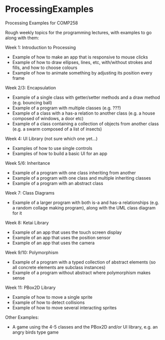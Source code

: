 ProcessingExamples
==================

Processing Examples for COMP258

Rough weekly topics for the programming lectures, with examples to go along with them:

Week 1: Introduction to Processing
* Example of how to make an app that is responsive to mouse clicks
* Example of how to draw ellipses, lines, etc, with/without strokes and fills, and how to choose colours
* Example of how to animate something by adjusting its position every frame

Week 2/3: Encapsulation
* Example of a single class with getter/setter methods and a draw method (e.g. bouncing ball)
* Example of a program with multiple classes (e.g. ???)
* Example of a class with a has-a relation to another class (e.g. a house composed of windows, a door etc)
* Example of a class containing a collection of objects from another class (e.g. a swarm composed of a list of insects)

Week 4: UI Library (not sure which one yet...)
* Examples of how to use single controls
* Examples of how to build a basic UI for an app

Week 5/6: Inheritance
* Example of a program with one class inheriting from another
* Example of a program with one class and multiple inheriting classes
* Example of a program with an abstract class

Week 7: Class Diagrams
* Example of a larger program with both is-a and has-a relationships (e.g. a random collage making program), along with the UML class diagram for it
 
Week 8: Ketai Library
* Example of an app that uses the touch screen display
* Example of an app that uses the position sensor
* Example of an app that uses the camera

Week 9/10: Polymorphism
* Example of a program with a typed collection of abstract elements (so all concrete elements are subclass instances)
* Example of a program without abstract where polymorphism makes sense

Week 11: PBox2D Library
* Example of how to move a single sprite
* Example of how to detect collisions
* Example of how to move several interacting sprites

Other Examples:
* A game using the 4-5 classes and the PBox2D and/or UI library, e.g. an angry birds type game
